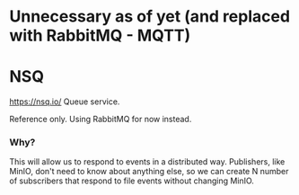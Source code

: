 # Unnecessary as of yet (and replaced with RabbitMQ - MQTT)
# NSQ
https://nsq.io/
Queue service.

Reference only. Using RabbitMQ for now instead.

### Why?
This will allow us to respond to events in a distributed way. Publishers, like MinIO, don't need to know about anything else, so we can create N number of subscribers that respond to file events without changing MinIO.
